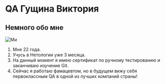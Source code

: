 # QA Гущина Виктория
## Немного обо мне

![Ми](IMG_5321.jpg)


1. Мне 22 года.
2. Учусь в Нетологии уже 3 месяца.
3. На данный момент я имею сертификат по ручному тестированию и заканчиваю изучение Git.
4. Сейчас я работаю фамацевтом, но в будущем вижу себя первоклассным QA в одной из лучших компаний страны!
   